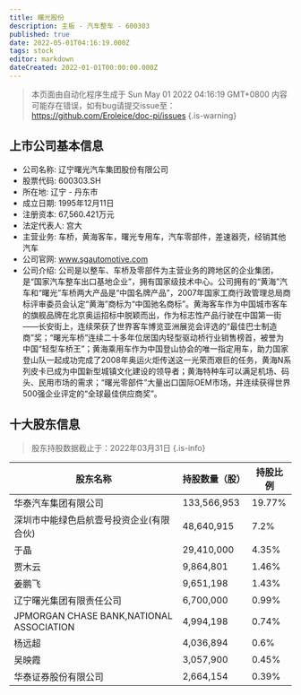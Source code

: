 ```yaml
---
title: 曙光股份
description: 主板 - 汽车整车 - 600303
published: true
date: 2022-05-01T04:16:19.000Z
tags: stock
editor: markdown
dateCreated: 2022-01-01T00:00:00.000Z
---
```


> 本页面由自动化程序生成于 Sun May 01 2022 04:16:19 GMT+0800
> 内容可能存在错误，如有bug请提交issue至：https://github.com/Eroleice/doc-pi/issues
{.is-warning}

## 上市公司基本信息
- 公司名称: 辽宁曙光汽车集团股份有限公司
- 股票代码: 600303.SH
- 所在地: 辽宁 - 丹东市
- 成立日期: 1995年12月11日
- 注册资本: 67,560.421万元
- 法定代表人: 宫大
- 主营业务: 车桥，黄海客车，曙光专用车，汽车零部件，差速器壳，经销其他汽车
- 公司官网: www.sgautomotive.com
- 公司介绍: 公司是以整车、车桥及零部件为主营业务的跨地区的企业集团，是“国家汽车整车出口基地企业”，拥有国家级技术中心。公司拥有的“黄海”汽车和“曙光”车桥两大产品是“中国名牌产品”，2007年国家工商行政管理总局商标评审委员会认定“黄海”商标为“中国驰名商标”。黄海客车作为中国城市客车的旗舰品牌在北京奥运招标中脱颖而出，作为标志性产品行驶在中国第一街——长安街上，连续荣获了世界客车博览亚洲展览会评选的“最佳巴士制造商”奖；“曙光车桥”连续二十多年位居国内轻型驱动桥行业销售榜首，被誉为中国“轻型车桥王”；黄海乘用车作为中国登山协会的唯一指定用车，助力国家登山队一起成功完成了2008年奥运火炬传送这一光荣而艰巨的任务，黄海N系列皮卡已成为中国新型城镇文化建设的领导者；黄海特种车可以满足机场、码头、民用市场的需求；“曙光零部件”大量出口国际OEM市场，并连续获得世界500强企业评定的“全球最佳供应商奖”。


## 十大股东信息
> 股东持股数据截止于：2022年03月31日
{.is-info}

| 股东名称 | 持股数量（股） | 持股比例 |
| --- | --- | --- |
| 华泰汽车集团有限公司 | 133,566,953 | 19.77% |
| 深圳市中能绿色启航壹号投资企业(有限合伙) | 48,640,915 | 7.2% |
| 于晶 | 29,410,000 | 4.35% |
| 贾木云 | 9,864,801 | 1.46% |
| 姜鹏飞 | 9,651,198 | 1.43% |
| 辽宁曙光集团有限责任公司 | 6,700,000 | 0.99% |
| JPMORGAN CHASE BANK,NATIONAL   ASSOCIATION | 4,994,198 | 0.74% |
| 杨远超 | 4,036,894 | 0.6% |
| 吴映霞 | 3,057,900 | 0.45% |
| 华泰证券股份有限公司 | 2,664,154 | 0.39% |





